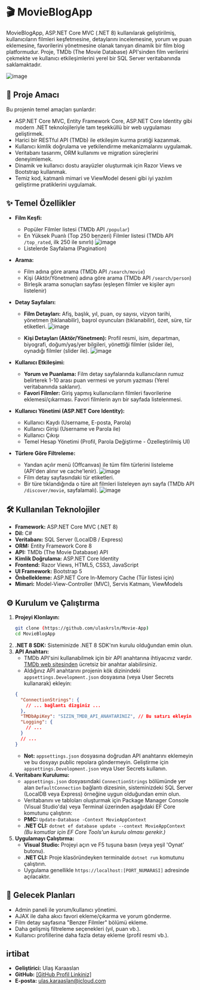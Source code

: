 # 🎬 MovieBlogApp

MovieBlogApp, ASP.NET Core MVC (.NET 8) kullanılarak geliştirilmiş, kullanıcıların filmleri keşfetmesine, detaylarını incelemesine, yorum ve puan eklemesine, favorilerini yönetmesine olanak tanıyan dinamik bir film blog platformudur. Proje, TMDb (The Movie Database) API'sinden film verilerini çekmekte ve kullanıcı etkileşimlerini yerel bir SQL Server veritabanında saklamaktadır.

![image](https://github.com/user-attachments/assets/ff30885e-9a65-47c2-81df-003eb0fabb1a)

## 🚀 Proje Amacı

Bu projenin temel amaçları şunlardır:

*   ASP.NET Core MVC, Entity Framework Core, ASP.NET Core Identity gibi modern .NET teknolojileriyle tam teşekküllü bir web uygulaması geliştirmek.
*   Harici bir RESTful API (TMDb) ile etkileşim kurma pratiği kazanmak.
*   Kullanıcı kimlik doğrulama ve yetkilendirme mekanizmalarını uygulamak.
*   Veritabanı tasarımı, ORM kullanımı ve migration süreçlerini deneyimlemek.
*   Dinamik ve kullanıcı dostu arayüzler oluşturmak için Razor Views ve Bootstrap kullanmak.
*   Temiz kod, katmanlı mimari ve ViewModel deseni gibi iyi yazılım geliştirme pratiklerini uygulamak.

## ✨ Temel Özellikler

*   **Film Keşfi:**
    *   Popüler Filmler listesi (TMDb API `/popular`)
    *   En Yüksek Puanlı (Top 250 benzeri) Filmler listesi (TMDb API `/top_rated`, ilk 250 ile sınırlı)
      ![image](https://github.com/user-attachments/assets/9753e4c7-a85e-4568-a079-2972ad7ccb85)
    *   Listelerde Sayfalama (Pagination)
*   **Arama:**
    *   Film adına göre arama (TMDb API `/search/movie`)
    *   Kişi (Aktör/Yönetmen) adına göre arama (TMDb API `/search/person`)
    *   Birleşik arama sonuçları sayfası (eşleşen filmler ve kişiler ayrı listelenir)
*   **Detay Sayfaları:**
    *   **Film Detayları:** Afiş, başlık, yıl, puan, oy sayısı, vizyon tarihi, yönetmen (tıklanabilir), başrol oyuncuları (tıklanabilir), özet, süre, tür etiketleri.
      ![image](https://github.com/user-attachments/assets/14dc0229-d08d-42af-b9bd-6851688d9c4c)

    *   **Kişi Detayları (Aktör/Yönetmen):** Profil resmi, isim, departman, biyografi, doğum/yaş/yer bilgileri, yönettiği filmler (slider ile), oynadığı filmler (slider ile).
      ![image](https://github.com/user-attachments/assets/cd724c22-6859-4e8b-ba4f-88dbe11fd4d7)

*   **Kullanıcı Etkileşimi:**
    *   **Yorum ve Puanlama:** Film detay sayfalarında kullanıcıların rumuz belirterek 1-10 arası puan vermesi ve yorum yazması (Yerel veritabanında saklanır).
    *   **Favori Filmler:** Giriş yapmış kullanıcıların filmleri favorilerine eklemesi/çıkarması. Favori filmlerin ayrı bir sayfada listelenmesi.
*   **Kullanıcı Yönetimi (ASP.NET Core Identity):**
    *   Kullanıcı Kaydı (Username, E-posta, Parola)
    *   Kullanıcı Girişi (Username ve Parola ile)
    *   Kullanıcı Çıkışı
    *   Temel Hesap Yönetimi (Profil, Parola Değiştirme - Özelleştirilmiş UI)
*   **Türlere Göre Filtreleme:**
    *   Yandan açılır menü (Offcanvas) ile tüm film türlerini listeleme (API'den alınır ve cache'lenir).
       ![image](https://github.com/user-attachments/assets/bce0fc70-05c7-43bf-b2bf-7389ffa3a70a)
    *   Film detay sayfasındaki tür etiketleri.
    *   Bir türe tıklandığında o türe ait filmleri listeleyen ayrı sayfa (TMDb API `/discover/movie`, sayfalamalı).
      ![image](https://github.com/user-attachments/assets/be9d2678-45e1-4765-9774-5422855918b3)


## 🛠️ Kullanılan Teknolojiler

*   **Framework:** ASP.NET Core MVC (.NET 8)
*   **Dil:** C#
*   **Veritabanı:** SQL Server (LocalDB / Express)
*   **ORM:** Entity Framework Core 8
*   **API:** TMDb (The Movie Database) API
*   **Kimlik Doğrulama:** ASP.NET Core Identity
*   **Frontend:** Razor Views, HTML5, CSS3, JavaScript
*   **UI Framework:** Bootstrap 5
*   **Önbellekleme:** ASP.NET Core In-Memory Cache (Tür listesi için)
*   **Mimari:** Model-View-Controller (MVC), Servis Katmanı, ViewModels

## ⚙️ Kurulum ve Çalıştırma

1.  **Projeyi Klonlayın:**
    ```bash
    git clone (https://github.com/ulaskrsln/Movie-App)
    cd MovieBlogApp
    ```
2.  **.NET 8 SDK:** Sisteminizde .NET 8 SDK'nın kurulu olduğundan emin olun.
3.  **API Anahtarı:**
    *   TMDb API'sini kullanabilmek için bir API anahtarına ihtiyacınız vardır. [TMDb web sitesinden](https://www.themoviedb.org/settings/api) ücretsiz bir anahtar alabilirsiniz.
    *   Aldığınız API anahtarını projenin kök dizinindeki `appsettings.Development.json` dosyasına (veya User Secrets kullanarak) ekleyin:
      ```json
      {
        "ConnectionStrings": {
          // ... bağlantı dizginiz ...
        },
        "TMDbApiKey": "SIZIN_TMDB_API_ANAHTARINIZ", // Bu satırı ekleyin
        "Logging": {
          // ...
        }
        // ...
      }
      ```
    *   **Not:** `appsettings.json` dosyasına doğrudan API anahtarını eklemeyin ve bu dosyayı public repolara göndermeyin. Geliştirme için `appsettings.Development.json` veya User Secrets kullanın.
4.  **Veritabanı Kurulumu:**
    *   `appsettings.json` dosyasındaki `ConnectionStrings` bölümünde yer alan `DefaultConnection` bağlantı dizesinin, sisteminizdeki SQL Server (LocalDB veya Express) örneğine uygun olduğundan emin olun.
    *   Veritabanını ve tabloları oluşturmak için Package Manager Console (Visual Studio'da) veya Terminal üzerinden aşağıdaki EF Core komutunu çalıştırın:
      *   **PMC:** `Update-Database -Context MovieAppContext`
      *   **.NET CLI:** `dotnet ef database update --context MovieAppContext`
      *(Bu komutlar için EF Core Tools'un kurulu olması gerekir.)*
5.  **Uygulamayı Çalıştırma:**
    *   **Visual Studio:** Projeyi açın ve F5 tuşuna basın (veya yeşil 'Oynat' butonu).
    *   **.NET CLI:** Proje klasöründeyken terminalde `dotnet run` komutunu çalıştırın.
    *   Uygulama genellikle `https://localhost:[PORT_NUMARASI]` adresinde açılacaktır.

## 🔮 Gelecek Planları

*   Admin paneli ile yorum/kullanıcı yönetimi.
*   AJAX ile daha akıcı favori ekleme/çıkarma ve yorum gönderme.
*   Film detay sayfasına "Benzer Filmler" bölümü ekleme.
*   Daha gelişmiş filtreleme seçenekleri (yıl, puan vb.).
*   Kullanıcı profillerine daha fazla detay ekleme (profil resmi vb.).

## irtibat

*   **Geliştirici:** Ulaş Karaaslan
*   **GitHub:** [[GitHub Profil Linkiniz]](https://github.com/ulaskrsln)
*   **E-posta:** ulas.karaaslan@icloud.com

